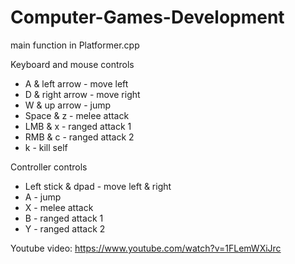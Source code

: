 # Computer-Games-Development

main function in Platformer.cpp

Keyboard  and mouse controls
* A & left arrow - move left
* D & right arrow - move right
* W & up arrow - jump
* Space & z - melee attack
* LMB & x - ranged attack 1
* RMB & c - ranged attack 2
* k - kill self

Controller controls
* Left stick & dpad - move left & right
* A - jump
* X - melee attack
* B - ranged attack 1
* Y - ranged attack 2

Youtube video: https://www.youtube.com/watch?v=1FLemWXiJrc
